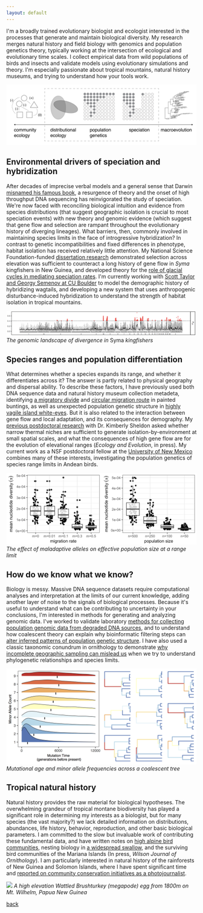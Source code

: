 ```yaml
---
layout: default
---
```


I'm a broadly trained evolutionary biologist and ecologist interested in the processes that generate and maintain biological diversity. My research merges natural history and field biology with genomics and population genetics theory, typically working at the intersection of ecological and evolutionary time scales. I collect empirical data from wild populations of birds and insects and validate models using evolutionary simulations and theory. I'm especially passionate about tropical mountains, natural history museums, and trying to understand how your tools work.  

![Areas of research focus.](/images/research_statement.png)

## Environmental drivers of speciation and hybridization  

After decades of imprecise verbal models and a general sense that Darwin [misnamed his famous book](https://doi.org/10.1098/rstb.2008.0081),
a resurgence of theory and the onset of high throughput DNA sequencing has reinvigorated the study of speciation. We're now faced with reconciling
biological intuition and evidence from species distributions (that suggest geographic isolation is crucial to most speciation events) with new theory
and genomic evidence (which suggest that gene flow and selection are rampant throughout the evolutionary history of diverging lineages). What barriers, then, commonly involved in maintaining species limits in the face of introgressive hybridization? In contrast to genetic incompatibilities and fixed differences in phenotype, habitat isolation has received relatively little attention. My National Science Foundation-funded [dissertation research](https://doi.org/10.1101/589044) demonstrated selection across elevation was sufficient to counteract a long history of gene flow in *Syma* kingfishers in New Guinea, and developed theory for the [role of glacial cycles in mediating speciation rates](https://doi.org/10.1101/758664). I'm currently working with [Scott Taylor and Georgy Semenov at CU Boulder](https://www.colorado.edu/lab/taylor/) to model the demographic history of hybridizing wagtails, and developing a new system that uses anthropogenic disturbance-induced hybridization to understand the strength of habitat isolation in tropical mountains.   

![](/images/manhattan_new.png)
*The genomic landscape of divergence in* Syma *kingfishers*

## Species ranges and population differentiation  

What determines whether a species expands its range, and whether it differentiates across it? The answer is partly related to physical geography and dispersal ability. To describe these factors, I have previously used both DNA sequence data and natural history museum collection metadeta, identifying [a migratory divide](https://doi.org/10.1086/695439) and [circular migration route](https://doi.org/10.7717/peerj.1871) in painted buntings, as well as unexpected population genetic structure in [highly vagile island white-eyes](https://doi.org/10.1016/j.ympev.2015.08.018). But it is also related to the interaction between gene flow and local adaptation, and its consequences for demography. My [previous postdoctoral research](https://doi.org/10.1101/783233) with Dr. Kimberly Sheldon asked whether narrow thermal niches are sufficient to generate isolation-by-environment at small spatial scales, and what the consequences of high gene flow are for the evolution of elevational ranges (*Ecology and Evolution*, in press). My current work as a NSF postdoctoral fellow at the [University of New Mexico](https://www.unmornithology.org/) combines many of these interests, investigating the population genetics of species range limits in Andean birds.  

![](/images/range_limits.png)
*The effect of maladaptive alleles on effective population size at a range limit*  

## How do we know what we know?  

Biology is messy. Massive DNA sequence datasets require computational analyses and interpretation at the limits of our current knowledge, adding another layer of noise to the signals of biological processes. Because it's useful to understand what can be contributing to uncertainty in your conclusions, I'm interested in methods for generating and analyzing genomic data. I've worked to validate laboratory [methods for collecting population genomic data from degraded DNA sources](https://doi.org/10.1002/ece3.3065),
and to understand how coalescent theory can explain why bioinformatic filtering steps can [alter inferred patterns of population genetic structure](https://doi.org/10.1111/1755-0998.12995). I have also used a classic taxonomic conundrum in ornithology to demonstrate [why incomplete geographic sampling can mislead us](https://doi.org/10.1093/sysbio/syz027) when we try to understand phylogenetic relationships and species limits.

![](/images/sfs_ridge.png)
*Mutational age and minor allele frequencies across a coalescent tree*

## Tropical natural history  

Natural history provides the raw material for biological hypotheses. The overwhelming grandeur of tropical montane biodiversity has played a significant role in determining my interests as a biologist, but for many species (the vast majority?) we lack detailed information on distributions, abundances, life history, behavior, reproduction, and other basic biological parameters. I am committed to the slow but invaluable work of contributing these fundamental data, and have written notes on [high alpine bird communities](https://www.researchgate.net/publication/309534829_Notes_on_birds_and_logistics_from_the_south_side_of_Mount_Giluwe_SHP), nesting biology in [a widespread swallow](http://journals.sfu.ca/ornneo/index.php/ornneo/article/view/402), and the surviving bird communities of the Mariana Islands (In press, *Wilson Journal of Ornithology*). I am particularly interested in natural history of the rainforests of New Guinea and Solomon Islands, where I have spent significant time and
[reported on community conservation initiatives as a photojournalist](https://www.biographic.com/posts/sto/where-the-rainforest-meets-the-road).  

![](/images/brushturkey.jpg)
*A high elevation Wattled Brushturkey (megapode) egg from 1800m on Mt. Wilhelm, Papua New Guinea*

[back](./)
